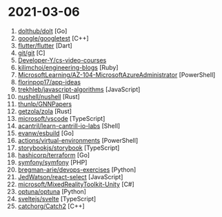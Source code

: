# 2021-03-06

1. [dolthub/dolt](https://github.com/dolthub/dolt "Dolt – It's Git for Data") [Go]
2. [google/googletest](https://github.com/google/googletest "Googletest - Google Testing and Mocking Framework") [C++]
3. [flutter/flutter](https://github.com/flutter/flutter "Flutter makes it easy and fast to build beautiful apps for mobile and beyond.") [Dart]
4. [git/git](https://github.com/git/git "Git Source Code Mirror - This is a publish-only repository and all pull requests are ignored. Please follow Documentation/SubmittingPatches procedure for any of your improvements.") [C]
5. [Developer-Y/cs-video-courses](https://github.com/Developer-Y/cs-video-courses "List of Computer Science courses with video lectures.") 
6. [kilimchoi/engineering-blogs](https://github.com/kilimchoi/engineering-blogs "A curated list of engineering blogs") [Ruby]
7. [MicrosoftLearning/AZ-104-MicrosoftAzureAdministrator](https://github.com/MicrosoftLearning/AZ-104-MicrosoftAzureAdministrator "AZ-104 Microsoft Azure Administrator") [PowerShell]
8. [florinpop17/app-ideas](https://github.com/florinpop17/app-ideas "A Collection of application ideas which can be used to improve your coding skills.") 
9. [trekhleb/javascript-algorithms](https://github.com/trekhleb/javascript-algorithms "📝 Algorithms and data structures implemented in JavaScript with explanations and links to further readings") [JavaScript]
10. [nushell/nushell](https://github.com/nushell/nushell "A new type of shell") [Rust]
11. [thunlp/GNNPapers](https://github.com/thunlp/GNNPapers "Must-read papers on graph neural networks (GNN)") 
12. [getzola/zola](https://github.com/getzola/zola "A fast static site generator in a single binary with everything built-in. https://www.getzola.org") [Rust]
13. [microsoft/vscode](https://github.com/microsoft/vscode "Visual Studio Code") [TypeScript]
14. [acantril/learn-cantrill-io-labs](https://github.com/acantril/learn-cantrill-io-labs "Standard and Advanced Demos for learn.cantrill.io courses") [Shell]
15. [evanw/esbuild](https://github.com/evanw/esbuild "An extremely fast JavaScript bundler and minifier") [Go]
16. [actions/virtual-environments](https://github.com/actions/virtual-environments "GitHub Actions virtual environments") [PowerShell]
17. [storybookjs/storybook](https://github.com/storybookjs/storybook "📓 The UI component explorer. Develop, document, & test React, Vue, Angular, Web Components, Ember, Svelte & more!") [TypeScript]
18. [hashicorp/terraform](https://github.com/hashicorp/terraform "Terraform enables you to safely and predictably create, change, and improve infrastructure. It is an open source tool that codifies APIs into declarative configuration files that can be shared amongst team members, treated as code, edited, reviewed, and versioned.") [Go]
19. [symfony/symfony](https://github.com/symfony/symfony "The Symfony PHP framework") [PHP]
20. [bregman-arie/devops-exercises](https://github.com/bregman-arie/devops-exercises "Linux, Jenkins, AWS, SRE, Prometheus, Docker, Python, Ansible, Git, Kubernetes, Terraform, OpenStack, SQL, NoSQL, Azure, GCP, DNS, Elastic, Network, Virtualization. DevOps Interview Questions") [Python]
21. [JedWatson/react-select](https://github.com/JedWatson/react-select "The Select Component for React.js") [JavaScript]
22. [microsoft/MixedRealityToolkit-Unity](https://github.com/microsoft/MixedRealityToolkit-Unity "Mixed Reality Toolkit (MRTK) provides a set of components and features to accelerate cross-platform MR app development in Unity.") [C#]
23. [optuna/optuna](https://github.com/optuna/optuna "A hyperparameter optimization framework") [Python]
24. [sveltejs/svelte](https://github.com/sveltejs/svelte "Cybernetically enhanced web apps") [TypeScript]
25. [catchorg/Catch2](https://github.com/catchorg/Catch2 "A modern, C++-native, header-only, test framework for unit-tests, TDD and BDD - using C++11, C++14, C++17 and later (or C++03 on the Catch1.x branch)") [C++]
